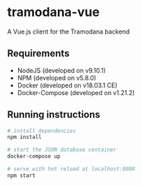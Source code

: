 # tramodana-vue

A Vue.js client for the Tramodana backend 

## Requirements

- NodeJS            (developed on v9.10.1)
- NPM               (developed on v5.8.0)
- Docker            (developed on v18.03.1 CE)
- Docker-Compose    (developed on v1.21.2)

## Running instructions

``` bash
# install dependencies
npm install

# start the JSON database container
docker-compose up

# serve with hot reload at localhost:8080
npm start

```
